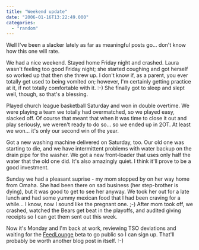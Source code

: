 ```yaml
---
title: "Weekend update"
date: "2006-01-16T13:22:49.000"
categories: 
  - "random"
---
```


Well I've been a slacker lately as far as meaningful posts go... don't know how this one will rate.

We had a nice weekend. Stayed home Friday night and crashed. Laura wasn't feeling too good Friday night; she started coughing and got herself so worked up that then she threw up. I don't know if, as a parent, you ever totally get used to being vomited on; however, I'm certainly getting practice at it, if not totally comfortable with it. :-) She finally got to sleep and slept well, though, so that's a blessing.

Played church league basketball Saturday and won in double overtime. We were playing a team we totally had overmatched, so we played easy, slacked off. Of course that meant that when it was time to close it out and play seriously, we weren't ready to do so... so we ended up in 2OT. At least we won... it's only our second win of the year.

Got a new washing machine delivered on Saturday, too. Our old one was starting to die, and we have intermittent problems with water backup on the drain pipe for the washer. We got a new front-loader that uses only half the water that the old one did. It's also amazingly quiet. I think it'll prove to be a good investment.

Sunday we had a pleasant suprise - my mom stopped by on her way home from Omaha. She had been there on sad business (her step-brother is dying), but it was good to get to see her anyway. We took her out for a late lunch and had some yummy mexican food that I had been craving for a while... I know, now I sound like the pregnant one. ;-) After mom took off, we crashed, watched the Bears get beat in the playoffs, and audited giving receipts so I can get them sent out this week.

Now it's Monday and I'm back at work, reviewing TSO deviations and waiting for the [FeedLounge](http://feedlounge.com) beta to go public so I can sign up. That'll probably be worth another blog post in itself. :-)
